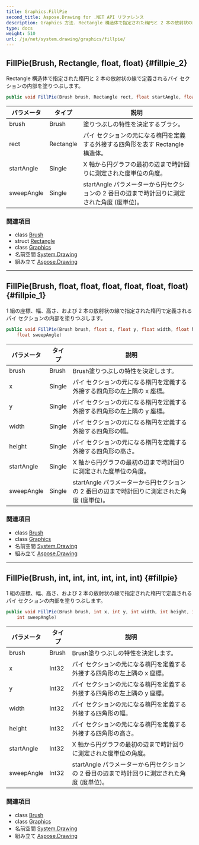 ```yaml
---
title: Graphics.FillPie
second_title: Aspose.Drawing for .NET API リファレンス
description: Graphics 方法. Rectangle 構造体で指定された楕円と 2 本の放射状の線で定義されるパイ セクションの内部を塗りつぶします
type: docs
weight: 510
url: /ja/net/system.drawing/graphics/fillpie/
---
```

## FillPie(Brush, Rectangle, float, float) {#fillpie_2}

Rectangle 構造体で指定された楕円と 2 本の放射状の線で定義されるパイ セクションの内部を塗りつぶします。

```csharp
public void FillPie(Brush brush, Rectangle rect, float startAngle, float sweepAngle)
```

| パラメータ | タイプ | 説明 |
| --- | --- | --- |
| brush | Brush | 塗りつぶしの特性を決定するブラシ。 |
| rect | Rectangle | パイ セクションの元になる楕円を定義する外接する四角形を表す Rectangle 構造体。 |
| startAngle | Single | X 軸から円グラフの最初の辺まで時計回りに測定された度単位の角度。 |
| sweepAngle | Single | startAngle パラメーターから円セクションの 2 番目の辺まで時計回りに測定された角度 (度単位)。 |

### 関連項目

* class [Brush](../../brush/)
* struct [Rectangle](../../rectangle/)
* class [Graphics](../)
* 名前空間 [System.Drawing](../../graphics/)
* 組み立て [Aspose.Drawing](../../../)

---

## FillPie(Brush, float, float, float, float, float, float) {#fillpie_1}

1 組の座標、幅、高さ、および 2 本の放射状の線で指定された楕円で定義されるパイ セクションの内部を塗りつぶします。

```csharp
public void FillPie(Brush brush, float x, float y, float width, float height, float startAngle, 
    float sweepAngle)
```

| パラメータ | タイプ | 説明 |
| --- | --- | --- |
| brush | Brush | Brush塗りつぶしの特性を決定します。 |
| x | Single | パイ セクションの元になる楕円を定義する外接する四角形の左上隅の x 座標。 |
| y | Single | パイ セクションの元になる楕円を定義する外接する四角形の左上隅の y 座標。 |
| width | Single | パイ セクションの元になる楕円を定義する外接する四角形の幅。 |
| height | Single | パイ セクションの元になる楕円を定義する外接する四角形の高さ。 |
| startAngle | Single | X 軸から円グラフの最初の辺まで時計回りに測定された度単位の角度。 |
| sweepAngle | Single | startAngle パラメーターから円セクションの 2 番目の辺まで時計回りに測定された角度 (度単位)。 |

### 関連項目

* class [Brush](../../brush/)
* class [Graphics](../)
* 名前空間 [System.Drawing](../../graphics/)
* 組み立て [Aspose.Drawing](../../../)

---

## FillPie(Brush, int, int, int, int, int, int) {#fillpie}

1 組の座標、幅、高さ、および 2 本の放射状の線で指定された楕円で定義されるパイ セクションの内部を塗りつぶします。

```csharp
public void FillPie(Brush brush, int x, int y, int width, int height, int startAngle, 
    int sweepAngle)
```

| パラメータ | タイプ | 説明 |
| --- | --- | --- |
| brush | Brush | Brush塗りつぶしの特性を決定します。 |
| x | Int32 | パイ セクションの元になる楕円を定義する外接する四角形の左上隅の x 座標。 |
| y | Int32 | パイ セクションの元になる楕円を定義する外接する四角形の左上隅の y 座標。 |
| width | Int32 | パイ セクションの元になる楕円を定義する外接する四角形の幅。 |
| height | Int32 | パイ セクションの元になる楕円を定義する外接する四角形の高さ。 |
| startAngle | Int32 | X 軸から円グラフの最初の辺まで時計回りに測定された度単位の角度。 |
| sweepAngle | Int32 | startAngle パラメーターから円セクションの 2 番目の辺まで時計回りに測定された角度 (度単位)。 |

### 関連項目

* class [Brush](../../brush/)
* class [Graphics](../)
* 名前空間 [System.Drawing](../../graphics/)
* 組み立て [Aspose.Drawing](../../../)


